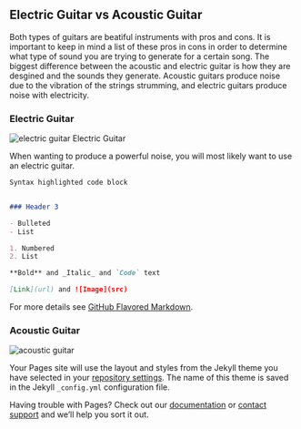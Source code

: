  ## Electric Guitar vs Acoustic Guitar
Both types of guitars are beatiful instruments with pros and cons. It is important to keep in mind a list of these pros in cons in order to determine what type of sound you are trying to generate for a certain song. The biggest difference between the acoustic and electric guitar is how they are desgined and the sounds they generate. Acoustic guitars produce noise due to the vibration of the strings strumming, and electric guitars produce noise with electricity.

### Electric Guitar
![electric guitar](https://user-images.githubusercontent.com/91549853/135476483-d5952d13-3307-4c3b-b5b4-97fe24d6026b.jpg)
Electric Guitar

When wanting to produce a powerful noise, you will most likely want to use an electric guitar. 
```markdown
Syntax highlighted code block


### Header 3

- Bulleted
- List

1. Numbered
2. List

**Bold** and _Italic_ and `Code` text

[Link](url) and ![Image](src)
```

For more details see [GitHub Flavored Markdown](https://guides.github.com/features/mastering-markdown/).

### Acoustic Guitar
![acoustic guitar](https://user-images.githubusercontent.com/91549853/135477156-d8c7f2f7-1e92-464f-9614-282254e1ebb8.jpg)

Your Pages site will use the layout and styles from the Jekyll theme you have selected in your [repository settings](https://github.com/aila-jahromi/Mooni-Business/settings/pages). The name of this theme is saved in the Jekyll `_config.yml` configuration file.



Having trouble with Pages? Check out our [documentation](https://docs.github.com/categories/github-pages-basics/) or [contact support](https://support.github.com/contact) and we’ll help you sort it out.
